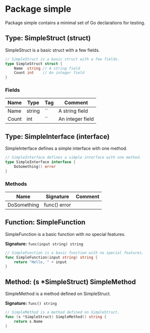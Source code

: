 # Package simple

Package simple contains a minimal set of Go declarations for testing.

## Type: SimpleStruct (struct)

SimpleStruct is a basic struct with a few fields.

```go
// SimpleStruct is a basic struct with a few fields.
type SimpleStruct struct {
	Name  string // A string field
	Count int    // An integer field
}
```

### Fields

| Name | Type | Tag | Comment |
|------|------|-----|--------|
| Name | string | `` | A string field |
| Count | int | `` | An integer field |

## Type: SimpleInterface (interface)

SimpleInterface defines a simple interface with one method.

```go
// SimpleInterface defines a simple interface with one method.
type SimpleInterface interface {
	DoSomething() error
}
```

### Methods

| Name | Signature | Comment |
|------|-----------|--------|
| DoSomething | func() error |  |

## Function: SimpleFunction

SimpleFunction is a basic function with no special features.

**Signature:** `func(input string) string`

```go
// SimpleFunction is a basic function with no special features.
func SimpleFunction(input string) string {
	return "Hello, " + input
}
```

## Method: (s *SimpleStruct) SimpleMethod

SimpleMethod is a method defined on SimpleStruct.

**Signature:** `func() string`

```go
// SimpleMethod is a method defined on SimpleStruct.
func (s *SimpleStruct) SimpleMethod() string {
	return s.Name
}
```

